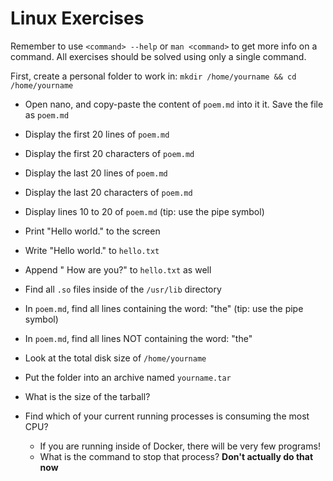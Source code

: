 # Linux Exercises
Remember to use `<command> --help` or `man <command>` to get more info on a command.
All exercises should be solved using only a single command.

First, create a personal folder to work in:
`mkdir /home/yourname && cd /home/yourname`

- Open nano, and copy-paste the content of `poem.md` into it it. Save the file as `poem.md`

- Display the first 20 lines of `poem.md`
- Display the first 20 characters of `poem.md`
- Display the last 20 lines of `poem.md`
- Display the last 20 characters of `poem.md`
- Display lines 10 to 20 of `poem.md` (tip: use the pipe symbol)

- Print "Hello world." to the screen
- Write "Hello world." to `hello.txt`
- Append " How are you?" to `hello.txt` as well

- Find all `.so` files inside of the `/usr/lib` directory

- In `poem.md`, find all lines containing the word: "the" (tip: use the pipe symbol)
- In `poem.md`, find all lines NOT containing the word: "the"


- Look at the total disk size of `/home/yourname`
- Put the folder into an archive named `yourname.tar`
- What is the size of the tarball?

- Find which of your current running processes is consuming the most CPU?
  - If you are running inside of Docker, there will be very few programs!
  - What is the command to stop that process? **Don't actually do that now**